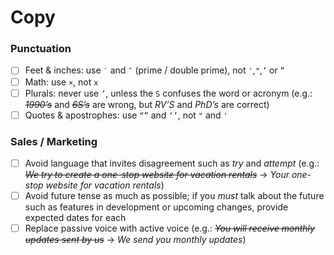 # Copy

### Punctuation

- [ ] Feet & inches: use `′` and `″` (prime / double prime), not `'`,`"`,`’` or `”`
- [ ] Math: use `×`, not `x`
- [ ] Plurals: never use `’`, unless the `S` confuses the word or acronym (e.g.: _~~1990’s~~_ and _~~6S’s~~_ are wrong, but _RV’S_ and _PhD’s_ are correct)
- [ ] Quotes & apostrophes: use `“”` and `‘’`, not `"` and `'`

### Sales / Marketing

- [ ] Avoid language that invites disagreement such as _try_ and _attempt_ (e.g.: _~~We try to create a one-stop website for vacation rentals~~_ → _Your one-stop website for vacation rentals_)
- [ ] Avoid future tense as much as possible; if you _must_ talk about the future such as features in development or upcoming changes, provide expected dates for each
- [ ] Replace passive voice with active voice (e.g.: _~~You will receive monthly updates sent by us~~_ → _We send you monthly updates_)
